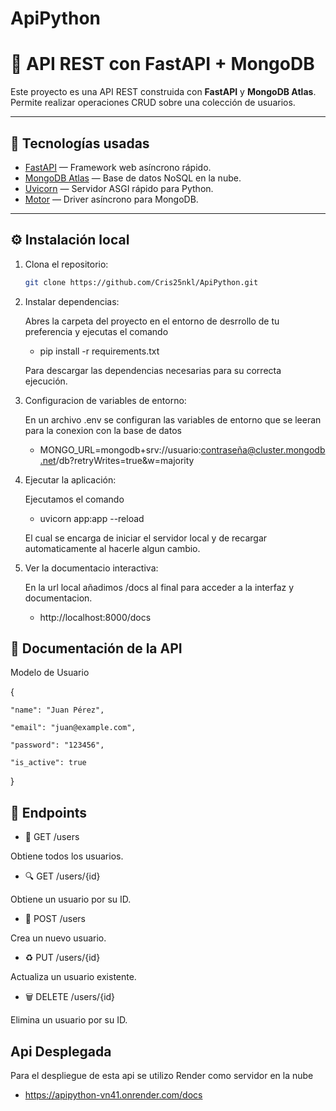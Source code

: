 # ApiPython

# 🚀 API REST con FastAPI + MongoDB

Este proyecto es una API REST construida con **FastAPI** y **MongoDB Atlas**.  
Permite realizar operaciones CRUD sobre una colección de usuarios.


---

## 🧩 Tecnologías usadas

- [FastAPI](https://fastapi.tiangolo.com/) — Framework web asíncrono rápido.
- [MongoDB Atlas](https://www.mongodb.com/cloud/atlas) — Base de datos NoSQL en la nube.
- [Uvicorn](https://www.uvicorn.org/) — Servidor ASGI rápido para Python.
- [Motor](https://motor.readthedocs.io/en/stable/) — Driver asíncrono para MongoDB.

---

## ⚙️ Instalación local

1. Clona el repositorio:
   ```bash
   git clone https://github.com/Cris25nkl/ApiPython.git
2. Instalar dependencias:

   Abres la carpeta del proyecto en el entorno de desrrollo de tu preferencia y ejecutas el comando 
   - pip install -r requirements.txt

   Para descargar las dependencias necesarias para su correcta ejecución.
3. Configuracion de variables de entorno:

   En un archivo .env se configuran las variables de entorno que se leeran para la conexion con la base de datos

   - MONGO_URL=mongodb+srv://usuario:contraseña@cluster.mongodb.net/db?retryWrites=true&w=majority

4. Ejecutar la aplicación:

    Ejecutamos el comando 

    - uvicorn app:app --reload

    El cual se encarga de iniciar el servidor local y de recargar automaticamente al hacerle algun cambio.

5. Ver la documentacio interactiva:
    
    En la url local añadimos /docs al final para acceder a la interfaz y documentacion.

    - http://localhost:8000/docs


## 📖 Documentación de la API
Modelo de Usuario

{

    "name": "Juan Pérez",

    "email": "juan@example.com",

    "password": "123456",

    "is_active": true

}

## 📖 Endpoints
- 📄 GET /users

Obtiene todos los usuarios.

- 🔍 GET /users/{id}

Obtiene un usuario por su ID.

- 📝 POST /users

Crea un nuevo usuario.

- ♻️ PUT /users/{id}

Actualiza un usuario existente.

- 🗑️ DELETE /users/{id}

Elimina un usuario por su ID.

## Api Desplegada 

Para el despliegue de esta api se utilizo Render como servidor en la nube 

- https://apipython-vn41.onrender.com/docs